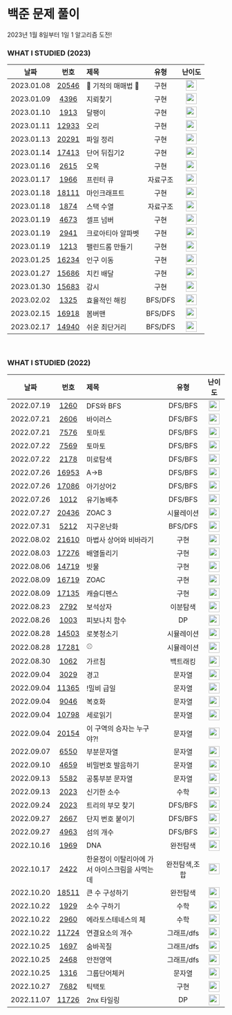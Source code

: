 # 백준 문제 풀이

2023년 1월 8일부터 1일 1 알고리즘 도전!

### WHAT I STUDIED (2023)

|    날짜    |                      번호                       | 제목                |   유형   |                                       난이도                                       |
| :--------: | :---------------------------------------------: | :------------------ | :------: | :--------------------------------------------------------------------------------: |
| 2023.01.08 | [20546](https://www.acmicpc.net/problem/20546)  | 🐜 기적의 매매법 🐜 |   구현   | <img height="25px" width="25px" src="https://static.solved.ac/tier_small/6.svg"/>  |
| 2023.01.09 |  [4396](https://www.acmicpc.net/problem/4396)   | 지뢰찾기            |   구현   | <img height="25px" width="25px" src="https://static.solved.ac/tier_small/7.svg"/>  |
| 2023.01.10 |  [1913](https://www.acmicpc.net/problem/1913)   | 달팽이              |   구현   | <img height="25px" width="25px" src="https://static.solved.ac/tier_small/8.svg"/>  |
| 2023.01.11 | [12933](https://www.acmicpc.net/problem/12933)  | 오리                |   구현   | <img height="25px" width="25px" src="https://static.solved.ac/tier_small/8.svg"/>  |
| 2023.01.13 | [20291](https://www.acmicpc.net/problem/20291)  | 파일 정리           |   구현   | <img height="25px" width="25px" src="https://static.solved.ac/tier_small/8.svg"/>  |
| 2023.01.14 | [17413](https://www.acmicpc.net/problem/17413)  | 단어 뒤집기2        |   구현   | <img height="25px" width="25px" src="https://static.solved.ac/tier_small/8.svg"/>  |
| 2023.01.16 |  [2615](https://www.acmicpc.net/problem/2615)   | 오목                |   구현   | <img height="25px" width="25px" src="https://static.solved.ac/tier_small/10.svg"/> |
| 2023.01.17 |  [1966](https://www.acmicpc.net/problem/1966)   | 프린터 큐           | 자료구조 | <img height="25px" width="25px" src="https://static.solved.ac/tier_small/8.svg"/>  |
| 2023.01.18 | [18111](https://www.acmicpc.net/problem/18111)  | 마인크래프트        |   구현   | <img height="25px" width="25px" src="https://static.solved.ac/tier_small/9.svg"/>  |
| 2023.01.18 |  [1874](https://www.acmicpc.net/problem/1874)   | 스택 수열           | 자료구조 | <img height="25px" width="25px" src="https://static.solved.ac/tier_small/9.svg"/>  |
| 2023.01.19 |  [4673](https://www.acmicpc.net/problem/4673)   | 셀프 넘버           |   구현   | <img height="25px" width="25px" src="https://static.solved.ac/tier_small/6.svg"/>  |
| 2023.01.19 |  [2941](https://www.acmicpc.net/problem/2941)   | 크로아티아 알파벳   |   구현   | <img height="25px" width="25px" src="https://static.solved.ac/tier_small/6.svg"/>  |
| 2023.01.19 |  [1213](https://www.acmicpc.net/problem/1213)   | 팰린드롬 만들기     |   구현   | <img height="25px" width="25px" src="https://static.solved.ac/tier_small/8.svg"/>  |
| 2023.01.25 | [16234](https://www.acmicpc.net/problem/162343) | 인구 이동           |   구현   | <img height="25px" width="25px" src="https://static.solved.ac/tier_small/11.svg"/> |
| 2023.01.27 | [15686](https://www.acmicpc.net/problem/15686)  | 치킨 배달           |   구현   | <img height="25px" width="25px" src="https://static.solved.ac/tier_small/11.svg"/> |
| 2023.01.30 | [15683](https://www.acmicpc.net/problem/15683)  | 감시                |   구현   | <img height="25px" width="25px" src="https://static.solved.ac/tier_small/12.svg"/> |
| 2023.02.02 |  [1325](https://www.acmicpc.net/problem/1325)   | 효율적인 해킹       | BFS/DFS  | <img height="25px" width="25px" src="https://static.solved.ac/tier_small/9.svg"/>  |
| 2023.02.15 | [16918](https://www.acmicpc.net/problem/16918)  | 봄버맨              | BFS/DFS  | <img height="25px" width="25px" src="https://static.solved.ac/tier_small/9.svg"/>  |
| 2023.02.17 | [14940](https://www.acmicpc.net/problem/14940)  | 쉬운 최단거리       | BFS/DFS  | <img height="25px" width="25px" src="https://static.solved.ac/tier_small/9.svg"/>  |

<br />

### WHAT I STUDIED (2022)

|    날짜    |                      번호                      | 제목                                           |     유형      |                                       난이도                                       |
| :--------: | :--------------------------------------------: | :--------------------------------------------- | :-----------: | :--------------------------------------------------------------------------------: |
| 2022.07.19 |  [1260](https://www.acmicpc.net/problem/1260)  | DFS와 BFS                                      |    DFS/BFS    | <img height="25px" width="25px" src="https://static.solved.ac/tier_small/9.svg"/>  |
| 2022.07.21 |  [2606](https://www.acmicpc.net/problem/2606)  | 바이러스                                       |    DFS/BFS    | <img height="25px" width="25px" src="https://static.solved.ac/tier_small/8.svg"/>  |
| 2022.07.21 |  [7576](https://www.acmicpc.net/problem/7576)  | 토마토                                         |    DFS/BFS    | <img height="25px" width="25px" src="https://static.solved.ac/tier_small/11.svg"/> |
| 2022.07.22 |  [7569](https://www.acmicpc.net/problem/7579)  | 토마토                                         |    DFS/BFS    | <img height="25px" width="25px" src="https://static.solved.ac/tier_small/11.svg"/> |
| 2022.07.22 |  [2178](https://www.acmicpc.net/problem/2178)  | 미로탐색                                       |    DFS/BFS    | <img height="25px" width="25px" src="https://static.solved.ac/tier_small/10.svg"/> |
| 2022.07.26 | [16953](https://www.acmicpc.net/problem/16953) | A->B                                           |    DFS/BFS    | <img height="25px" width="25px" src="https://static.solved.ac/tier_small/9.svg"/>  |
| 2022.07.26 | [17086](https://www.acmicpc.net/problem/17086) | 아기상어2                                      |    DFS/BFS    | <img height="25px" width="25px" src="https://static.solved.ac/tier_small/9.svg"/>  |
| 2022.07.26 |  [1012](https://www.acmicpc.net/problem/1012)  | 유기농배추                                     |    DFS/BFS    | <img height="25px" width="25px" src="https://static.solved.ac/tier_small/9.svg"/>  |
| 2022.07.27 | [20436](https://www.acmicpc.net/problem/20436) | ZOAC 3                                         |  시뮬레이션   | <img height="25px" width="25px" src="https://static.solved.ac/tier_small/7.svg"/>  |
| 2022.07.31 |  [5212](https://www.acmicpc.net/problem/5212)  | 지구온난화                                     |    BFS/DFS    | <img height="25px" width="25px" src="https://static.solved.ac/tier_small/9.svg"/>  |
| 2022.08.02 | [21610](https://www.acmicpc.net/problem/21610) | 마법사 상어와 비바라기                         |     구현      | <img height="25px" width="25px" src="https://static.solved.ac/tier_small/11.svg"/> |
| 2022.08.03 | [17276](https://www.acmicpc.net/problem/17276) | 배열돌리기                                     |     구현      | <img height="25px" width="25px" src="https://static.solved.ac/tier_small/9.svg"/>  |
| 2022.08.06 | [14719](https://www.acmicpc.net/problem/14719) | 빗물                                           |     구현      | <img height="25px" width="25px" src="https://static.solved.ac/tier_small/11.svg"/> |
| 2022.08.09 | [16719](https://www.acmicpc.net/problem/16719) | ZOAC                                           |     구현      | <img height="25px" width="25px" src="https://static.solved.ac/tier_small/11.svg"/> |
| 2022.08.09 | [17135](https://www.acmicpc.net/problem/17135) | 캐슬디펜스                                     |     구현      | <img height="25px" width="25px" src="https://static.solved.ac/tier_small/13.svg"/> |
| 2022.08.23 |  [2792](https://www.acmicpc.net/problem/2792)  | 보석상자                                       |   이분탐색    | <img height="25px" width="25px" src="https://static.solved.ac/tier_small/9.svg"/>  |
| 2022.08.26 |  [1003](https://www.acmicpc.net/problem/1003)  | 피보나치 함수                                  |      DP       | <img height="25px" width="25px" src="https://static.solved.ac/tier_small/8.svg"/>  |
| 2022.08.28 | [14503](https://www.acmicpc.net/problem/14503) | 로봇청소기                                     |  시뮬레이션   | <img height="25px" width="25px" src="https://static.solved.ac/tier_small/11.svg"/> |
| 2022.08.28 | [17281](https://www.acmicpc.net/problem/17281) | ⚾                                             |  시뮬레이션   | <img height="25px" width="25px" src="https://static.solved.ac/tier_small/12.svg"/> |
| 2022.08.30 |  [1062](https://www.acmicpc.net/problem/1062)  | 가르침                                         |   백트래킹    | <img height="25px" width="25px" src="https://static.solved.ac/tier_small/12.svg"/> |
| 2022.09.04 |  [3029](https://www.acmicpc.net/problem/1062)  | 경고                                           |    문자열     | <img height="25px" width="25px" src="https://static.solved.ac/tier_small/3.svg"/>  |
| 2022.09.04 | [11365](https://www.acmicpc.net/problem/11365) | !밀비 급일                                     |    문자열     | <img height="25px" width="25px" src="https://static.solved.ac/tier_small/2.svg"/>  |
| 2022.09.04 |  [9046](https://www.acmicpc.net/problem/9046)  | 복호화                                         |    문자열     | <img height="25px" width="25px" src="https://static.solved.ac/tier_small/4.svg"/>  |
| 2022.09.04 | [10798](https://www.acmicpc.net/problem/10798) | 세로읽기                                       |    문자열     | <img height="25px" width="25px" src="https://static.solved.ac/tier_small/5.svg"/>  |
| 2022.09.04 | [20154](https://www.acmicpc.net/problem/20154) | 이 구역의 승자는 누구야?!                      |    문자열     | <img height="25px" width="25px" src="https://static.solved.ac/tier_small/5.svg"/>  |
| 2022.09.07 |  [6550](https://www.acmicpc.net/problem/6550)  | 부분문자열                                     |    문자열     | <img height="25px" width="25px" src="https://static.solved.ac/tier_small/6.svg"/>  |
| 2022.09.10 |  [4659](https://www.acmicpc.net/problem/4659)  | 비밀번호 발음하기                              |    문자열     | <img height="25px" width="25px" src="https://static.solved.ac/tier_small/6.svg"/>  |
| 2022.09.13 |  [5582](https://www.acmicpc.net/problem/5582)  | 공통부분 문자열                                |    문자열     | <img height="25px" width="25px" src="https://static.solved.ac/tier_small/11.svg"/> |
| 2022.09.13 |  [2023](https://www.acmicpc.net/problem/2023)  | 신기한 소수                                    |     수학      | <img height="25px" width="25px" src="https://static.solved.ac/tier_small/11.svg"/> |
| 2022.09.24 | [2023](https://www.acmicpc.net/problem/11725)  | 트리의 부모 찾기                               |    DFS/BFS    | <img height="25px" width="25px" src="https://static.solved.ac/tier_small/9.svg"/>  |
| 2022.09.27 |  [2667](https://www.acmicpc.net/problem/2667)  | 단지 번호 붙이기                               |    DFS/BFS    | <img height="25px" width="25px" src="https://static.solved.ac/tier_small/10.svg"/> |
| 2022.09.27 |  [4963](https://www.acmicpc.net/problem/4963)  | 섬의 개수                                      |    DFS/BFS    | <img height="25px" width="25px" src="https://static.solved.ac/tier_small/9.svg"/>  |
| 2022.10.16 |  [1969](https://www.acmicpc.net/problem/1969)  | DNA                                            |   완전탐색    | <img height="25px" width="25px" src="https://static.solved.ac/tier_small/7.svg"/>  |
| 2022.10.17 |  [2422](https://www.acmicpc.net/problem/2422)  | 한윤정이 이탈리아에 가서 아이스크림을 사먹는데 | 완전탐색,조합 | <img height="25px" width="25px" src="https://static.solved.ac/tier_small/7.svg"/>  |
| 2022.10.20 | [18511](https://www.acmicpc.net/problem/18511) | 큰 수 구성하기                                 |   완전탐색    | <img height="25px" width="25px" src="https://static.solved.ac/tier_small/6.svg"/>  |
| 2022.10.22 |  [1929](https://www.acmicpc.net/problem/1929)  | 소수 구하기                                    |     수학      | <img height="25px" width="25px" src="https://static.solved.ac/tier_small/8.svg"/>  |
| 2022.10.22 |  [2960](https://www.acmicpc.net/problem/2960)  | 에라토스테네스의 체                            |     수학      | <img height="25px" width="25px" src="https://static.solved.ac/tier_small/7.svg"/>  |
| 2022.10.22 | [11724](https://www.acmicpc.net/problem/11724) | 연결요소의 개수                                |  그래프/dfs   | <img height="25px" width="25px" src="https://static.solved.ac/tier_small/9.svg"/>  |
| 2022.10.25 |  [1697](https://www.acmicpc.net/problem/1697)  | 숨바꼭질                                       |  그래프/dfs   | <img height="25px" width="25px" src="https://static.solved.ac/tier_small/10.svg"/> |
| 2022.10.25 |  [2468](https://www.acmicpc.net/problem/2468)  | 안전영역                                       |  그래프/dfs   | <img height="25px" width="25px" src="https://static.solved.ac/tier_small/10.svg"/> |
| 2022.10.25 |  [1316](https://www.acmicpc.net/problem/1316)  | 그룹단어체커                                   |    문자열     | <img height="25px" width="25px" src="https://static.solved.ac/tier_small/10.svg"/> |
| 2022.10.27 |  [7682](https://www.acmicpc.net/problem/7682)  | 틱택토                                         |     구현      | <img height="25px" width="25px" src="https://static.solved.ac/tier_small/11.svg"/> |
| 2022.11.07 | [11726](https://www.acmicpc.net/problem/11726) | 2nx 타일링                                     |      DP       | <img height="25px" width="25px" src="https://static.solved.ac/tier_small/11.svg"/> |

<br />
